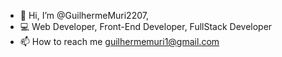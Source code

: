- 👋 Hi, I’m @GuilhermeMuri2207, 
- 💻 Web Developer, Front-End Developer, FullStack Developer
- 📫 How to reach me guilhermemuri1@gmail.com
